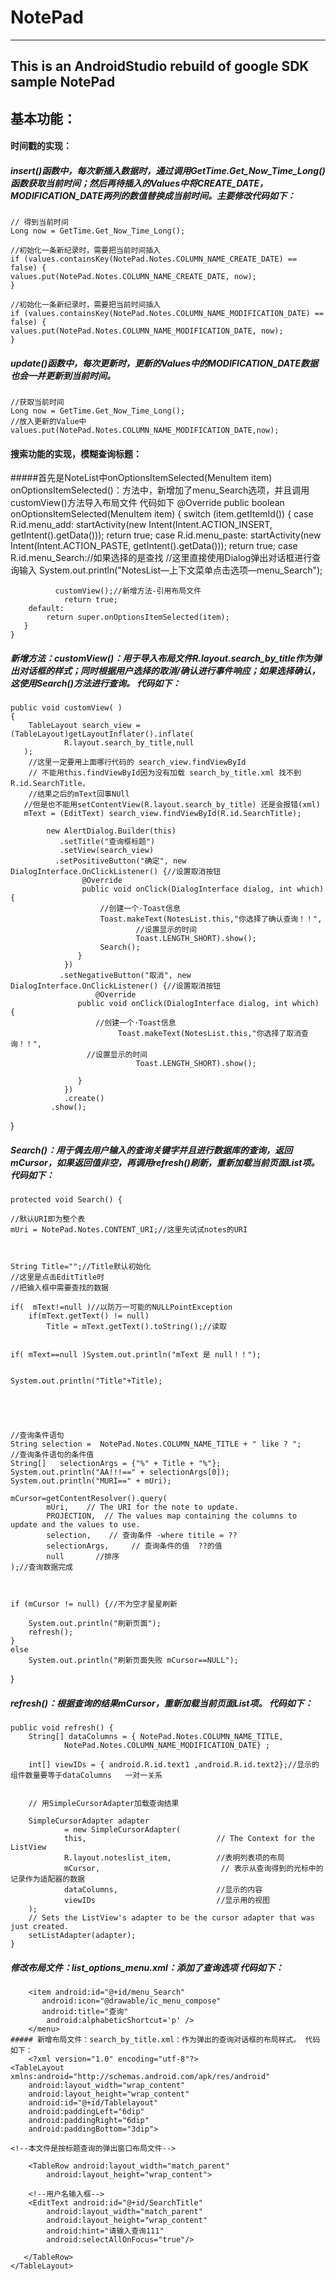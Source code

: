 #  NotePad
------
## This is an AndroidStudio rebuild of google SDK sample NotePad
## 基本功能：
#### 时间戳的实现：
##### insert()函数中，每次新插入数据时，通过调用GetTime.Get_Now_Time_Long()函数获取当前时间；然后再待插入的Values中将CREATE_DATE，MODIFICATION_DATE两列的数值替换成当前时间。主要修改代码如下：
	// 得到当前时间
	Long now = GetTime.Get_Now_Time_Long();
	
	//初始化一条新纪录时，需要把当前时间插入
	if (values.containsKey(NotePad.Notes.COLUMN_NAME_CREATE_DATE) == false) {
	values.put(NotePad.Notes.COLUMN_NAME_CREATE_DATE, now);
	}
	
	//初始化一条新纪录时，需要把当前时间插入
	if (values.containsKey(NotePad.Notes.COLUMN_NAME_MODIFICATION_DATE) == false) {
	values.put(NotePad.Notes.COLUMN_NAME_MODIFICATION_DATE, now);
	}
##### update()函数中，每次更新时，更新的Values中的MODIFICATION_DATE数据也会一并更新到当前时间。
	//获取当前时间
	Long now = GetTime.Get_Now_Time_Long();
	//放入更新的Value中
	values.put(NotePad.Notes.COLUMN_NAME_MODIFICATION_DATE,now);

#### 搜索功能的实现，模糊查询标题：
#####首先是NoteList中onOptionsItemSelected(MenuItem item) onOptionsItemSelected()：方法中，新增加了menu_Search选项，并且调用customView()方法导入布局文件 代码如下
	@Override
    public boolean onOptionsItemSelected(MenuItem item) {
        switch (item.getItemId()) {
        case R.id.menu_add:
           startActivity(new Intent(Intent.ACTION_INSERT, getIntent().getData()));
	   return true;
	case R.id.menu_paste:
          startActivity(new Intent(Intent.ACTION_PASTE, getIntent().getData()));
          return true;
        case R.id.menu_Search://如果选择的是查找
                //这里直接使用Dialog弹出对话框进行查询输入
                System.out.println("NotesList—上下文菜单点击选项—menu_Search");

              customView();//新增方法-引用布局文件
                return true;
        default:
            return super.onOptionsItemSelected(item);
       }
    }
##### 新增方法：customView()：用于导入布局文件R.layout.search_by_title作为弹出对话框的样式；同时根据用户选择的取消/确认进行事件响应；如果选择确认，这使用Search()方法进行查询。 代码如下：
	public void customView( )
    {
        TableLayout search_view = (TableLayout)getLayoutInflater().inflate(
                R.layout.search_by_title,null
       );
        //这里一定要用上面哪行代码的 search_view.findViewById
        // 不能用this.findViewById因为没有加载 search_by_title.xml 找不到R.id.SearchTitle，
        //结果之后的mText回事NUll
       //但是也不能用setContentView(R.layout.search_by_title) 还是会报错(xml)
       mText = (EditText) search_view.findViewById(R.id.SearchTitle);

	        new AlertDialog.Builder(this)
               .setTitle("查询框标题")
               .setView(search_view)
              .setPositiveButton("确定", new DialogInterface.OnClickListener() {//设置取消按钮
                    @Override
                    public void onClick(DialogInterface dialog, int which) {
                        //创建一个·Toast信息
                        Toast.makeText(NotesList.this,"你选择了确认查询！！",
                                //设置显示的时间
                                Toast.LENGTH_SHORT).show();
                        Search();
                   }
                })
               .setNegativeButton("取消", new DialogInterface.OnClickListener() {//设置取消按钮
	                   @Override
                   public void onClick(DialogInterface dialog, int which) {
                       //创建一个·Toast信息
	                        Toast.makeText(NotesList.this,"你选择了取消查询！！",
	                 //设置显示的时间
                                Toast.LENGTH_SHORT).show();

 	               }
	            })
	            .create()
             .show();
  }
##### Search()：用于偶去用户输入的查询关键字并且进行数据库的查询，返回mCursor，如果返回值非空，再调用refresh()刷新，重新加载当前页面List项。 代码如下：
	protected void Search() {

    //默认URI即为整个表
    mUri = NotePad.Notes.CONTENT_URI;//这里先试试notes的URI



    String Title="";//Title默认初始化
    //这里是点击EditTitle时
    //把输入框中需要查找的数据

    if(  mText!=null )//以防万一可能的NULLPointException
        if(mText.getText() != null)
            Title = mText.getText().toString();//读取


    if( mText==null )System.out.println("mText 是 null！！");


    System.out.println("Title"+Title);





    //查询条件语句
    String selection =  NotePad.Notes.COLUMN_NAME_TITLE + " like ? ";
    //查询条件语句的条件值
    String[]   selectionArgs = {"%" + Title + "%"};
    System.out.println("AA!!!==" + selectionArgs[0]);
    System.out.println("MURI==" + mUri);

    mCursor=getContentResolver().query(
            mUri,    // The URI for the note to update.
            PROJECTION,  // The values map containing the columns to update and the values to use.
            selection,    // 查询条件 -where titile = ??
            selectionArgs,     // 查询条件的值  ??的值
            null       //排序
    );//查询数据完成



    if (mCursor != null) {//不为空才星星刷新

        System.out.println("刷新页面");
        refresh();
    }
    else
        System.out.println("刷新页面失败 mCursor==NULL");

}
##### refresh()：根据查询的结果mCursor，重新加载当前页面List项。 代码如下：
	public void refresh() {
	    String[] dataColumns = { NotePad.Notes.COLUMN_NAME_TITLE,
	            NotePad.Notes.COLUMN_NAME_MODIFICATION_DATE} ;
	
	    int[] viewIDs = { android.R.id.text1 ,android.R.id.text2};//显示的组件数量要等于dataColumns   一对一关系
	
	
	    // 用SimpleCursorAdapter加载查询结果
	
	    SimpleCursorAdapter adapter
	            = new SimpleCursorAdapter(
	            this,                             // The Context for the ListView
	            R.layout.noteslist_item,          //表明列表项的布局
	            mCursor,                           // 表示从查询得到的光标中的记录作为适配器的数据
	            dataColumns,                      //显示的内容
	            viewIDs                           //显示用的视图
	    );
	    // Sets the ListView's adapter to be the cursor adapter that was just created.
	    setListAdapter(adapter);
	}
##### 修改布局文件：list_options_menu.xml：添加了查询选项 代码如下：
		<item android:id="@+id/menu_Search"
	       android:icon="@drawable/ic_menu_compose"
	       android:title="查询"
	        android:alphabeticShortcut='p' />
		</menu>
	##### 新增布局文件：search_by_title.xml：作为弹出的查询对话框的布局样式。 代码如下：
		<?xml version="1.0" encoding="utf-8"?>
	<TableLayout xmlns:android="http://schemas.android.com/apk/res/android"
	    android:layout_width="wrap_content"
	    android:layout_height="wrap_content"
	    android:id="@+id/Tablelayout"
	    android:paddingLeft="6dip"
	    android:paddingRight="6dip"
	    android:paddingBottom="3dip">
	
	<!--本文件是按标题查询的弹出窗口布局文件-->
	
	    <TableRow android:layout_width="match_parent"
	        android:layout_height="wrap_content">
	
	    <!--用户名输入框-->
	    <EditText android:id="@+id/SearchTitle"
	        android:layout_width="match_parent"
	        android:layout_height="wrap_content"
	        android:hint="请输入查询111"
	        android:selectAllOnFocus="true"/>
	
	   </TableRow>
	</TableLayout>
